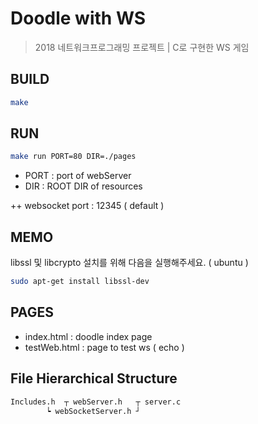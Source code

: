# Doodle with WS
> 2018 네트워크프로그래밍 프로젝트 | C로 구현한 WS 게임


## BUILD 
```sh
make
```

## RUN 
```sh
make run PORT=80 DIR=./pages
```

* PORT : port of webServer
* DIR : ROOT DIR of resources

++ websocket port : 12345 ( default )


## MEMO
libssl 및 libcrypto 설치를 위해 다음을 실행해주세요. ( ubuntu )
```sh
sudo apt-get install libssl-dev
```

## PAGES
* index.html : doodle index page
* testWeb.html : page to test ws ( echo )


## File Hierarchical Structure
```sh
Includes.h 	┬ webServer.h 	┬ server.c 
		┕ webSocketServer.h ┘
```